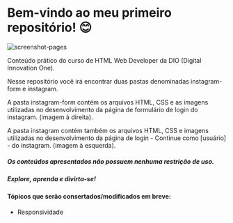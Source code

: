 # Bem-vindo ao meu primeiro repositório! :blush:

![screenshot-pages](https://github.com/YasminHernandes/html-web-developer/blob/master/screenshots/screenshot-pages.jpg?raw=true)


Conteúdo prático do curso de HTML Web Developer da DIO (Digital Innovation One).

Nesse repositório você irá encontrar duas pastas denominadas instagram-form e instagram.

A pasta instagram-form contém os arquivos HTML, CSS e as imagens utilizadas no desenvolvimento da página de formulário de login do instagram. (imagem à direita).

A pasta instagram contém também os arquivos HTML, CSS e imagens utilizadas no desenvolvimento da página de login - Continue como [usuário] - do instagram. (imagem à esquerda).

##### Os conteúdos apresentados não possuem nenhuma restrição de uso.

##### Explore, aprenda e divirta-se!


#### Tópicos que serão consertados/modificados em breve:
- Responsividade
